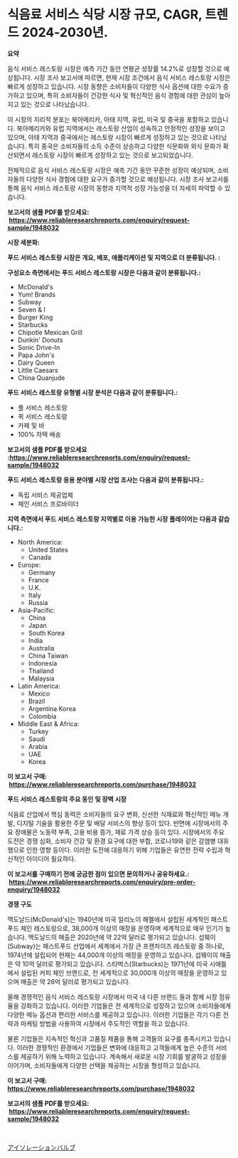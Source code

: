 <p><h1>식음료 서비스 식당 시장 규모, CAGR, 트렌드 2024-2030년.</h1></p><p><strong>요약</strong></p>
<p><p>음식 서비스 레스토랑 시장은 예측 기간 동안 연평균 성장률 14.2%로 성장할 것으로 예상됩니다. 시장 조사 보고서에 따르면, 현재 시장 조건에서 음식 서비스 레스토랑 시장은 빠르게 성장하고 있습니다. 시장 동향은 소비자들이 다양한 식사 옵션에 대한 수요가 증가하고 있으며, 특히 소비자들이 건강한 식사 및 혁신적인 음식 경험에 대한 관심이 높아지고 있는 것으로 나타났습니다.</p><p>이 시장의 지리적 분포는 북아메리카, 아태 지역, 유럽, 미국 및 중국을 포함하고 있습니다. 북아메리카와 유럽 지역에서는 레스토랑 산업이 성숙하고 안정적인 성장을 보이고 있으며, 아태 지역과 중국에서는 레스토랑 시장이 빠르게 성장하고 있는 것으로 나타났습니다. 특히 중국은 소비자들의 소득 수준이 상승하고 다양한 식문화와 외식 문화가 확산되면서 레스토랑 시장이 빠르게 성장하고 있는 것으로 보고되었습니다.</p><p>전체적으로 음식 서비스 레스토랑 시장은 예측 기간 동안 꾸준한 성장이 예상되며, 소비자들의 다양한 식사 경험에 대한 요구가 증가할 것으로 예상됩니다. 시장 조사 보고서를 통해 음식 서비스 레스토랑 시장의 동향과 지역적 성장 가능성을 더 자세히 파악할 수 있습니다.</p></p>
<p><strong>보고서의 샘플 PDF를 받으세요: &nbsp;<a href="https://www.reliableresearchreports.com/enquiry/request-sample/1948032">https://www.reliableresearchreports.com/enquiry/request-sample/1948032</a></strong></p>
<p><strong>시장 세분화:</strong></p>
<p><strong> 푸드 서비스 레스토랑 시장은 개요, 배포, 애플리케이션 및 지역으로 더 분류됩니다. :</strong></p>
<p><strong>구성요소 측면에서는 푸드 서비스 레스토랑 시장은 다음과 같이 분류됩니다.:</strong></p>
<p><ul><li>McDonald's</li><li>Yum! Brands</li><li>Subway</li><li>Seven & I</li><li>Burger King</li><li>Starbucks</li><li>Chipotle Mexican Grill</li><li>Dunkin' Donuts</li><li>Sonic Drive-In</li><li>Papa John's</li><li>Dairy Queen</li><li>Little Caesars</li><li>China Quanjude</li></ul></p>
<p><strong> 푸드 서비스 레스토랑 유형별 시장 분석은 다음과 같이 분류됩니다.:</strong></p>
<p><ul><li>풀 서비스 레스토랑</li><li>퀵 서비스 레스토랑</li><li>카페 및 바</li><li>100% 자택 배송</li></ul></p>
<p><strong>보고서의 샘플 PDF를 받으세요 :<a href="https://www.reliableresearchreports.com/enquiry/request-sample/1948032">https://www.reliableresearchreports.com/enquiry/request-sample/1948032</a></strong></p>
<p><strong> 푸드 서비스 레스토랑 응용 분야별 시장 산업 조사는 다음과 같이 분류됩니다.:</strong></p>
<p><ul><li>독립 서비스 제공업체</li><li>체인 서비스 프로바이더</li></ul></p>
<p><strong>지역 측면에서 푸드 서비스 레스토랑 지역별로 이용 가능한 시장 플레이어는 다음과 같습니다.:</strong></p>
<p><ul>
    <li>
        North America:
        <ul>
            <li>United States</li>
            <li>Canada</li>
        </ul>
    </li>
    <li>
        Europe:
        <ul>
            <li>Germany</li>
            <li>France</li>
            <li>U.K.</li>
            <li>Italy</li>
            <li>Russia</li>
        </ul>
    </li>
    <li>
        Asia-Pacific:
        <ul>
            <li>China</li>
            <li>Japan</li>
            <li>South Korea</li>
            <li>India</li>
            <li>Australia</li>
            <li>China Taiwan</li>
            <li>Indonesia</li>
            <li>Thailand</li>
            <li>Malaysia</li>
        </ul>
    </li>
    <li>
        Latin America:
        <ul>
            <li>Mexico</li>
            <li>Brazil</li>
            <li>Argentina Korea</li>
            <li>Colombia</li>
        </ul>
    </li>
    <li>
        Middle East & Africa:
        <ul>
            <li>Turkey</li>
            <li>Saudi</li>
            <li>Arabia</li>
            <li>UAE</li>
            <li>Korea</li>
        </ul>
    </li>
    </ul></p>
<p><strong>이 보고서 구매: &nbsp;<a href="https://www.reliableresearchreports.com/purchase/1948032">https://www.reliableresearchreports.com/purchase/1948032</a></strong></p>
<p><strong>푸드 서비스 레스토랑의 주요 동인 및 장벽 시장</strong></p>
<p><p>식음료 산업에서 핵심 동력은 소비자들의 요구 변화, 신선한 식재료와 혁신적인 메뉴 개발, 디지털 기술을 활용한 주문 및 배달 서비스의 향상 등이 있다. 반면에 시장에서의 주요 장애물은 노동력 부족, 고용 비용 증가, 재료 가격 상승 등이 있다. 시장에서의 주요 도전은 경쟁 심화, 소비자 건강 및 환경 요구에 대한 부합, 코로나19와 같은 감염병 대유행으로 인한 영향 등이다. 이러한 도전에 대응하기 위해 기업들은 유연한 전략 수립과 혁신적인 아이디어 필요하다.</p></p>
<p><strong>이 보고서를 구매하기 전에 궁금한 점이 있으면 문의하거나 공유하세요.: &nbsp;<a href="https://www.reliableresearchreports.com/enquiry/pre-order-enquiry/1948032">https://www.reliableresearchreports.com/enquiry/pre-order-enquiry/1948032</a></strong></p>
<p><strong>경쟁 구도</strong></p>
<p><p>맥도날드(McDonald's)는 1940년에 미국 일리노이 해멜에서 설립된 세계적인 패스트푸드 체인 레스토랑으로, 38,000개 이상의 매장을 운영하며 세계적으로 매우 인기가 높습니다. 맥도날드의 매출은 2020년에 약 22억 달러로 평가되고 있습니다. 섭웨이(Subway)는 패스트푸드 산업에서 세계에서 가장 큰 프랜차이즈 레스토랑 중 하나로, 1974년에 설립되어 현재는 44,000개 이상의 매장을 운영하고 있습니다. 섭웨이의 매출은 약 10억 달러로 평가되고 있습니다. 스타벅스(Starbucks)는 1971년에 미국 시애틀에서 설립된 커피 체인 브랜드로, 전 세계적으로 30,000개 이상의 매장을 운영하고 있으며 매출은 약 26억 달러로 평가되고 있습니다.</p><p>올해 경쟁적인 음식 서비스 레스토랑 시장에서 미국 내 다른 브랜드 들과 함께 시장 점유율을 강화하고 있습니다. 이러한 기업들은 전 세계적으로 성장하고 있으며 소비자들에게 다양한 메뉴 옵션과 편리한 서비스를 제공하고 있습니다. 이러한 기업들은 각기 다른 전략과 마케팅 방법을 사용하여 시장에서 주도적인 역할을 하고 있습니다.</p><p>물론 기업들은 지속적인 혁신과 고품질 제품을 통해 고객들의 요구를 충족시키고 있습니다. 이러한 경쟁적인 환경에서 기업들은 변화에 대응하고 고객들에게 높은 수준의 서비스를 제공하기 위해 노력하고 있습니다. 계속해서 새로운 시장 기회를 발굴하고 성장을 이어가며, 소비자들에게 다양한 선택을 제공하는 시장을 형성하고 있습니다.</p></p>
<p><strong>이 보고서 구매: &nbsp; <a href="https://www.reliableresearchreports.com/purchase/1948032">https://www.reliableresearchreports.com/purchase/1948032</a></strong></p>
<p><strong>보고서의 샘플 PDF를 받으세요: &nbsp;<a href="https://www.reliableresearchreports.com/enquiry/request-sample/1948032">https://www.reliableresearchreports.com/enquiry/request-sample/1948032</a></strong><strong></strong></p>
<p>&nbsp;</p>
<p><p><a href="https://github.com/mreklxf44233/Market-Research-Report-List-1/blob/main/83032099512.md">アイソレーションバルブ</a></p></p>